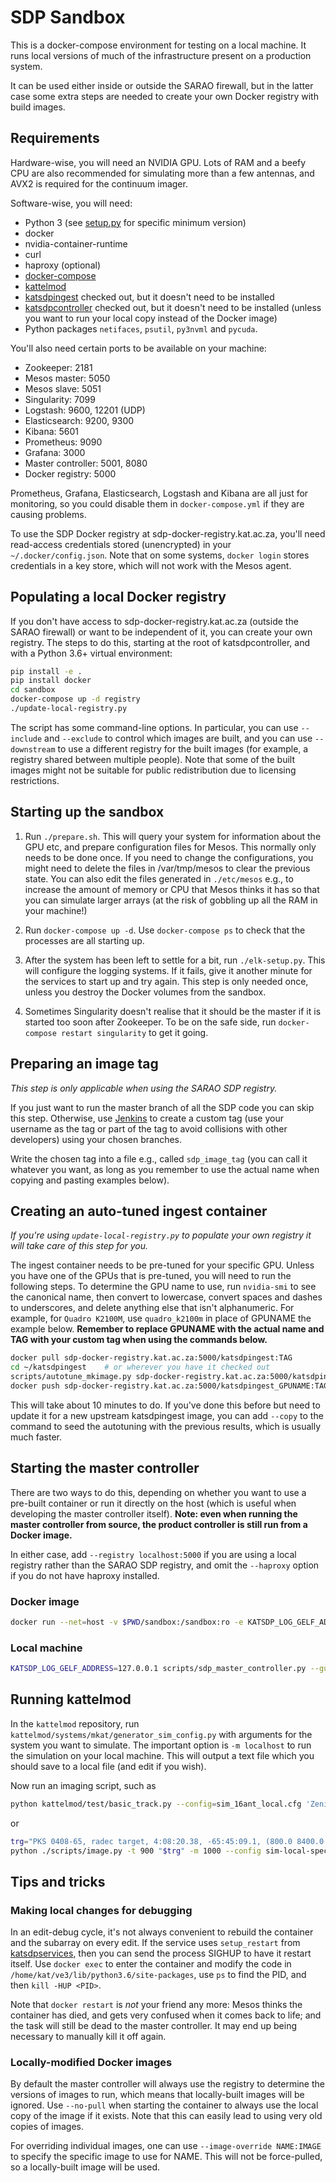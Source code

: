 # SDP Sandbox

This is a docker-compose environment for testing on a local machine. It runs
local versions of much of the infrastructure present on a production system.

It can be used either inside or outside the SARAO firewall, but in the latter
case some extra steps are needed to create your own Docker registry with build
images.

## Requirements

Hardware-wise, you will need an NVIDIA GPU. Lots of RAM and a beefy CPU are
also recommended for simulating more than a few antennas, and AVX2 is required
for the continuum imager.

Software-wise, you will need:
- Python 3 (see [setup.py](../setup.py) for specific minimum version)
- docker
- nvidia-container-runtime
- curl
- haproxy (optional)
- [docker-compose](https://docs.docker.com/compose/)
- [kattelmod](https://github.com/ska-sa/kattelmod)
- [katsdpingest](https://github.com/ska-sa/katsdpingest) checked out, but it
  doesn't need to be installed
- [katsdpcontroller](https://github.com/ska-sa/katsdpcontroller) checked out,
  but it doesn't need to be installed (unless you want to run your local copy
  instead of the Docker image)
- Python packages `netifaces`, `psutil`, `py3nvml` and `pycuda`.

You'll also need certain ports to be available on your machine:
- Zookeeper: 2181
- Mesos master: 5050
- Mesos slave: 5051
- Singularity: 7099
- Logstash: 9600, 12201 (UDP)
- Elasticsearch: 9200, 9300
- Kibana: 5601
- Prometheus: 9090
- Grafana: 3000
- Master controller: 5001, 8080
- Docker registry: 5000

Prometheus, Grafana, Elasticsearch, Logstash and Kibana are all just for
monitoring, so you could disable them in `docker-compose.yml` if they are
causing problems.

To use the SDP Docker registry at sdp-docker-registry.kat.ac.za, you'll need
read-access credentials stored (unencrypted) in your `~/.docker/config.json`.
Note that on some systems, `docker login` stores credentials in a key store,
which will not work with the Mesos agent.

## Populating a local Docker registry

If you don't have access to sdp-docker-registry.kat.ac.za (outside the SARAO firewall)
or want to be independent of it, you can create your own registry. The steps to
do this, starting at the root of katsdpcontroller, and with a Python 3.6+
virtual environment:

```sh
pip install -e .
pip install docker
cd sandbox
docker-compose up -d registry
./update-local-registry.py
```

The script has some command-line options. In particular, you can use
`--include` and `--exclude` to control which images are built, and you can use
`--downstream` to use a different registry for the built images (for example, a
registry shared between multiple people). Note that some of the built images
might not be suitable for public redistribution due to licensing restrictions.

## Starting up the sandbox

1. Run `./prepare.sh`. This will query your system for information
   about the GPU etc, and prepare configuration files for Mesos. This normally
   only needs to be done once. If you need to change the configurations, you
   might need to delete the files in /var/tmp/mesos to clear the previous state.
   You can also edit the files generated in `./etc/mesos` e.g., to increase the
   amount of memory or CPU that Mesos thinks it has so that you can simulate
   larger arrays (at the risk of gobbling up all the RAM in your machine!)

2. Run `docker-compose up -d`. Use `docker-compose ps` to check that the
   processes are all starting up.

3. After the system has been left to settle for a bit, run `./elk-setup.py`.
   This will configure the logging systems. If it fails, give it another
   minute for the services to start up and try again. This step is only
   needed once, unless you destroy the Docker volumes from the sandbox.

4. Sometimes Singularity doesn't realise that it should be the master if it is
   started too soon after Zookeeper. To be on the safe side, run
   `docker-compose restart singularity` to get it going.

## Preparing an image tag

*This step is only applicable when using the SARAO SDP registry.*

If you just want to run the master branch of all the SDP code you can skip
this step. Otherwise, use
[Jenkins](https://sdp-jenkins.kat.ac.za/view/Deployment/job/deployment/job/generic/)
to create a custom tag (use your username as the tag or part of the tag to
avoid collisions with other developers) using your chosen branches.

Write the chosen tag into a file e.g., called `sdp_image_tag` (you can call it
whatever you want, as long as you remember to use the actual name when copying
and pasting examples below).

## Creating an auto-tuned ingest container

*If you're using `update-local-registry.py` to populate your own registry it
will take care of this step for you.*

The ingest container needs to be pre-tuned for your specific GPU. Unless you
have one of the GPUs that is pre-tuned, you will need to run the following
steps. To determine the GPU name to use, run `nvidia-smi` to see the canonical
name, then convert to lowercase, convert spaces and dashes to underscores, and
delete anything else that isn't alphanumeric. For example, for `Quadro
K2100M`, use `quadro_k2100m` in place of GPUNAME the example below. **Remember
to replace GPUNAME with the actual name and TAG with your custom tag when
using the commands below.**
```sh
docker pull sdp-docker-registry.kat.ac.za:5000/katsdpingest:TAG
cd ~/katsdpingest    # or wherever you have it checked out
scripts/autotune_mkimage.py sdp-docker-registry.kat.ac.za:5000/katsdpingest_GPUNAME:TAG sdp-docker-registry.kat.ac.za:5000/katsdpingest:TAG
docker push sdp-docker-registry.kat.ac.za:5000/katsdpingest_GPUNAME:TAG
```
This will take about 10 minutes to do. If you've done this before but need to
update it for a new upstream katsdpingest image, you can add `--copy` to the
command to seed the autotuning with the previous results, which is usually
much faster.

## Starting the master controller

There are two ways to do this, depending on whether you want to use a
pre-built container or run it directly on the host (which is useful when
developing the master controller itself). **Note: even when running the
master controller from source, the product controller is still run from a
Docker image.**

In either case, add `--registry localhost:5000` if you are using a local
registry rather than the SARAO SDP registry, and omit the `--haproxy` option
if you do not have haproxy installed.

### Docker image

```sh
docker run --net=host -v $PWD/sandbox:/sandbox:ro -e KATSDP_LOG_GELF_ADDRESS=127.0.0.1 sdp-docker-registry.kat.ac.za:5000/katsdpcontroller sdp_master_controller.py --gui-urls /sandbox/gui-urls/ --localhost --image-tag-file /sandbox/sdp_image_tag --s3-config-file /sandbox/s3_config.json --haproxy localhost:2181 http://localhost:7099/singularity
```

### Local machine

```sh
KATSDP_LOG_GELF_ADDRESS=127.0.0.1 scripts/sdp_master_controller.py --gui-urls sandbox/gui-urls/ --localhost --image-tag-file sandbox/sdp_image_tag --s3-config-file sandbox/s3_config.json --no-pull --haproxy localhost:2181 http://localhost:7099/singularity
```

## Running kattelmod

In the `kattelmod` repository, run
`kattelmod/systems/mkat/generator_sim_config.py` with arguments for the system
you want to simulate. The important option is `-m localhost` to run the
simulation on your local machine. This will output a text file which you
should save to a local file (and edit if you wish).

Now run an imaging script, such as 
```sh
python kattelmod/test/basic_track.py --config=sim_16ant_local.cfg 'Zenith, azel, 0, 90' -t 100
```
or
```sh
trg="PKS 0408-65, radec target, 4:08:20.38, -65:45:09.1, (800.0 8400.0 -3.708 3.807 -0.7202)"
python ./scripts/image.py -t 900 "$trg" -m 1000 --config sim-local-spectral8.cfg
```

## Tips and tricks

### Making local changes for debugging
In an edit-debug cycle, it's not always convenient to rebuild the container
and the subarray on every edit. If the service uses `setup_restart` from
[katsdpservices](https://github.com/ska-sa/katsdpservices), then you can send
the process SIGHUP to have it restart itself. Use `docker exec` to enter the
container and modify the code in `/home/kat/ve3/lib/python3.6/site-packages`,
use `ps` to find the PID, and then `kill -HUP <PID>`.

Note that `docker restart` is *not* your friend any more: Mesos thinks the
container has died, and gets very confused when it comes back to life; and the
task will still be dead to the master controller. It may end up being
necessary to manually kill it off again.

### Locally-modified Docker images

By default the master controller will always use the registry to determine the
versions of images to run, which means that locally-built images will be
ignored. Use `--no-pull` when starting the container to always use the
local copy of the image if it exists. Note that this can easily lead to using
very old copies of images.

For overriding individual images, one can use `--image-override NAME:IMAGE` to
specify the specific image to use for NAME. This will not be force-pulled, so a
locally-built image will be used.
